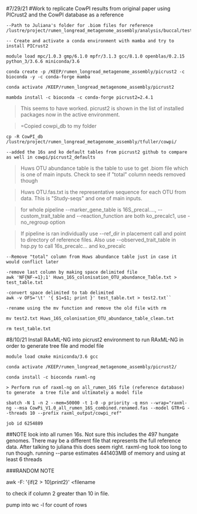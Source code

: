 #7/29/21
#Work to replicate CowPI results from original paper using PICrust2 and the CowPI database as a reference

```
--Path to Juliana's folder for .biom files for reference
/lustre/project/rumen_longread_metagenome_assembly/analysis/buccal/test_juliana/ASV/GWAS/Rumen/Picrust/INPUT

-- Create and activate a conda environment with mamba and try to install PICrust2

module load mpc/1.0.3 gmp/6.1.0 mpfr/3.1.3 gcc/8.1.0 openblas/0.2.15 python_3/3.6.6 miniconda/3.6

conda create -p /KEEP/rumen_longread_metagenome_assembly/picrust2 -c bioconda -y -c conda-forge mamba

conda activate /KEEP/rumen_longread_metagenome_assembly/picrust2

mambda install -c bioconda -c conda-forge picrust2=2.4.1
```
>This seems to have worked. picrust2 is shown in the list of installed packages now in the active environment.

> =Copied cowpi_db to my folder

```
cp -R CowPI_db /lustre/project/rumen_longread_metagenome_assembly/tfuller/cowpi/

--added the 16s and ko default tables from picrust2 github to compare as well in cowpi/picrust2_defaults
```

>Huws OTU abundance table is the table to use to get .biom file which is one of main inputs. Check to see if "total" column needs removed though

>Huws OTU.fas.txt is the representative sequence for each OTU from data. This is "Study-seqs" and one of main inputs.

>for whole pipeline --marker_gene_table is 16S_precal...., --custom_trait_table and --reaction_function are both ko_precalc1, use -no_regroup option

>If pipeline is ran individually use --ref_dir in placement call and point to directory of reference files. Also use --observed_trait_table in hsp.py to call 16s_precalc... and ko_precalc

```
--Remove "total" column from Huws abundance table just in case it would conflict later

-remove last column by making space delimited file
awk 'NF{NF-=1};1' Huws_16S_colonisation_OTU_abundance_Table.txt > test_table.txt

-convert space delimited to tab delimited
awk -v OFS='\t' '{ $1=$1; print }' test_table.txt > test2.txt``

-rename using the mv function and remove the old file with rm

mv test2.txt Huws_16S_colonisation_OTU_abundance_table_clean.txt

rm test_table.txt
```

#8/10/21 Install RAxML-NG into picrust2 environment to run RAxML-NG in order to generate tree file and model file

```
module load cmake miniconda/3.6 gcc

conda activate /KEEP/rumen_longread_metagenome_assembly/picrust2/

conda install -c bioconda raxml-ng

> Perform run of raxml-ng on all_rumen_16S file (reference database) to generate  a tree file and ultimately a model file

sbatch -N 1 -n 2 --mem=50000 -t 1-0 -p priority -q msn --wrap="raxml-ng --msa CowPi_V1.0_all_rumen_16S_combined.renamed.fas --model GTR+G --threads 10 --prefix raxml_output/cowpi_ref"

job id 6254889
```

##NOTE look into all rumen 16s. Not sure this includes the 497 hungate genomes. There may be a different file that represents the full reference data. After talking to juliana this does seem right. raxml-ng took too long to run though. running --parse estimates 441403MB of memory and using at least 6 threads

###RANDOM NOTE

awk -F: '{if($2>10)print$2}' <filename 

to check if column 2 greater than 10 in file.

pump into wc -l for count of rows